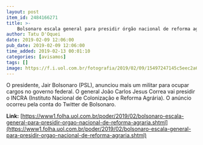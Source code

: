 ```yaml
---
layout: post
item_id: 2484166271
title: >-
    Bolsonaro escala general para presidir órgão nacional de reforma agrária
author: Tatu D'Oquei
date: 2019-02-09 12:06:00
pub_date: 2019-02-09 12:06:00
time_added: 2019-02-13 00:01:10
categories: [avisamos]
tags: []
image: https://f.i.uol.com.br/fotografia/2019/02/09/15497247145c5eec2a6bc0c_1549724714_3x2_rt.jpg
---
```


O presidente, Jair Bolsonaro (PSL), anunciou mais um militar para ocupar cargos no governo federal. O general João Carlos Jesus Correa vai presidir o INCRA (Instituto Nacional de Colonização e Reforma Agrária). O anúncio ocorreu pela conta do Twitter de Bolsonaro.

**Link:** [https://www1.folha.uol.com.br/poder/2019/02/bolsonaro-escala-general-para-presidir-orgao-nacional-de-reforma-agraria.shtml](https://www1.folha.uol.com.br/poder/2019/02/bolsonaro-escala-general-para-presidir-orgao-nacional-de-reforma-agraria.shtml)

